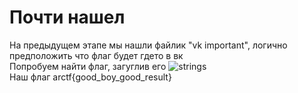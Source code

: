 # Почти нашел
На предыдущем этапе мы нашли файлик "vk important", логично предположить что флаг будет гдето в вк  
Попробуем найти флаг, загуглив его 
![strings](https://github.com/Lip4ik/arctf/blob/main/web/%D0%90%20%D1%82%D1%8B%20%D0%B0%D0%B4%D0%BC%D0%B8%D0%BD?/solve/error.png)  
Наш флаг arctf{good_boy_good_result}
